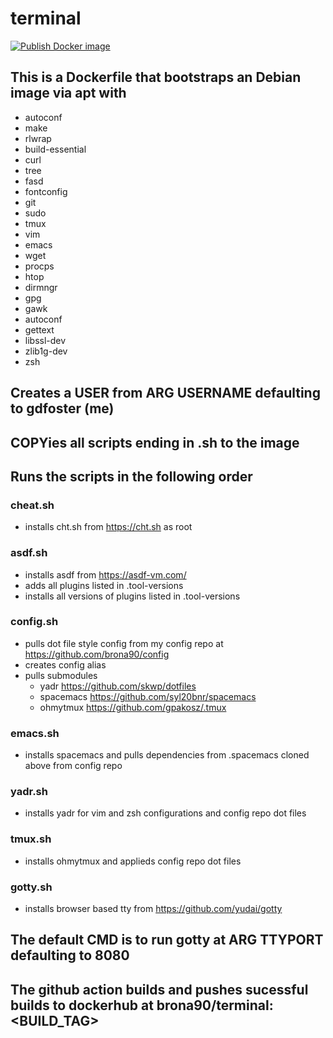 # terminal

[![Publish Docker image](https://github.com/brona90/terminal/actions/workflows/docker-image.yml/badge.svg)](https://github.com/brona90/terminal/actions/workflows/docker-image.yml)

## This is a Dockerfile that bootstraps an Debian image via apt with

- autoconf
- make
- rlwrap
- build-essential
- curl
- tree
- fasd
- fontconfig
- git
- sudo
- tmux
- vim
- emacs
- wget
- procps
- htop
- dirmngr
- gpg
- gawk
- autoconf
- gettext
- libssl-dev
- zlib1g-dev
- zsh

## Creates a USER from ARG USERNAME defaulting to gdfoster (me)

## COPYies all scripts ending in .sh to the image

## Runs the scripts in the following order

### cheat.sh

- installs cht.sh from <https://cht.sh> as root

### asdf.sh

- installs asdf from <https://asdf-vm.com/>
- adds all plugins listed in .tool-versions
- installs all versions of plugins listed in .tool-versions

### config.sh

- pulls dot file style config from my config repo at <https://github.com/brona90/config>
- creates config alias
- pulls submodules
  - yadr <https://github.com/skwp/dotfiles>
  - spacemacs <https://github.com/syl20bnr/spacemacs>
  - ohmytmux <https://github.com/gpakosz/.tmux>

### emacs.sh

- installs spacemacs and pulls dependencies from .spacemacs cloned above from config repo

### yadr.sh

- installs yadr for vim and zsh configurations and config repo dot files

### tmux.sh

- installs ohmytmux and applieds config repo dot files

### gotty.sh

- installs browser based tty from <https://github.com/yudai/gotty>

## The default CMD is to run gotty at ARG TTYPORT defaulting to 8080

## The github action builds and pushes sucessful builds to dockerhub at brona90/terminal:<BUILD_TAG>
